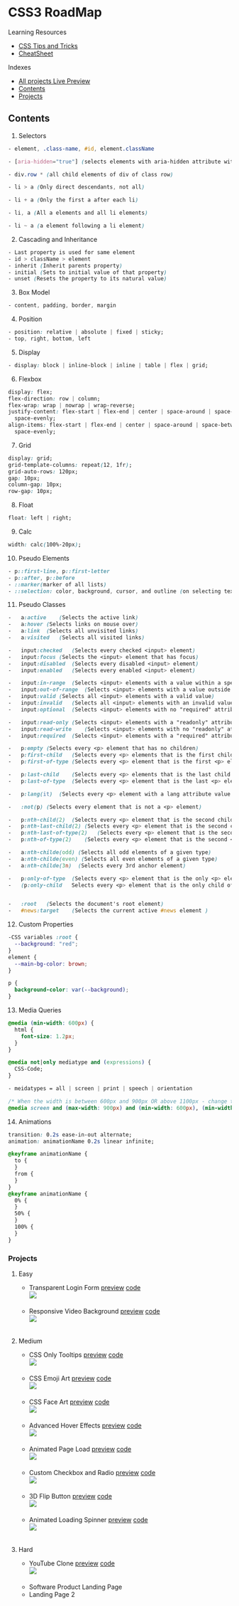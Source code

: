 # CSS3 RoadMap

Learning Resources
- [CSS Tips and Tricks](https://markodenic.com/css-tips/)
- [CheatSheet](https://devhints.io/css)

Indexes
- [All projects Live Preview](https://roopaish.github.io/CSS-RoadMap/)
- [Contents](#Contents)
- [Projects](#Projects)

## Contents

1. Selectors

```css
- element, .class-name, #id, element.className

- [aria-hidden="true"] (selects elements with aria-hidden attribute with value true),

- div.row * (all child elements of div of class row)

- li > a (Only direct descendants, not all)

- li + a (Only the first a after each li)

- li, a (All a elements and all li elements)

- li ~ a (a element following a li element)
```

2. Cascading and Inheritance

```css
- Last property is used for same element
- id > className > element
- inherit (Inherit parents property)
- initial (Sets to initial value of that property)
- unset (Resets the property to its natural value)
```

3. Box Model

```css
- content, padding, border, margin
```

4. Position

```css
- position: relative | absolute | fixed | sticky;
- top, right, bottom, left
```

5. Display

```css
- display: block | inline-block | inline | table | flex | grid;
```

6. Flexbox

```css
display: flex;
flex-direction: row | column;
flex-wrap: wrap | nowrap | wrap-reverse;
justify-content: flex-start | flex-end | center | space-around | space-between |
  space-evenly;
align-items: flex-start | flex-end | center | space-around | space-between |
  space-evenly;
```

7. Grid

```css
display: grid;
grid-template-columns: repeat(12, 1fr);
grid-auto-rows: 120px;
gap: 10px;
column-gap: 10px;
row-gap: 10px;
```

8. Float

```css
float: left | right;
```

9. Calc

```css
width: calc(100%-20px);
```

10. Pseudo Elements

```css
- p::first-line, p::first-letter
- p::after, p::before
- ::marker(marker of all lists)
- ::selection: color, background, cursor, and outline (on selecting text)
```

11. Pseudo Classes

```css
-	a:active	(Selects the active link)
-	a:hover	(Selects links on mouse over)
-	a:link	(Selects all unvisited links)
-	a:visited	(Selects all visited links)

-	input:checked	(Selects every checked <input> element)
-	input:focus	(Selects the <input> element that has focus)
-	input:disabled	(Selects every disabled <input> element)
-	input:enabled	(Selects every enabled <input> element)

-	input:in-range	(Selects <input> elements with a value within a specified range)
-	input:out-of-range	(Selects <input> elements with a value outside a specified range)
-	input:valid	(Selects all <input> elements with a valid value)
-	input:invalid	(Selects all <input> elements with an invalid value)
-	input:optional	(Selects <input> elements with no "required" attribute)

-	input:read-only	(Selects <input> elements with a "readonly" attribute specified)
-	input:read-write	(Selects <input> elements with no "readonly" attribute)
-	input:required	(Selects <input> elements with a "required" attribute specified)

-	p:empty	(Selects every <p> element that has no children)
-	p:first-child	(Selects every <p> elements that is the first child of its parent)
-	p:first-of-type	(Selects every <p> element that is the first <p> element of its parent)

-	p:last-child	(Selects every <p> elements that is the last child of its parent)
-	p:last-of-type	(Selects every <p> element that is the last <p> element of its parent)

-	p:lang(it)	(Selects every <p> element with a lang attribute value starting with "it")

-	:not(p)	(Selects every element that is not a <p> element)

-	p:nth-child(2)	(Selects every <p> element that is the second child of its parent)
-	p:nth-last-child(2)	(Selects every <p> element that is the second child of its parent, counting from the last child)
-	p:nth-last-of-type(2)	(Selects every <p> element that is the second <p> element of its parent, counting from the last child)
-	p:nth-of-type(2)	(Selects every <p> element that is the second <p> element of its parent)

-	a:nth-childe(odd) (Selects all odd elements of a given type)
-	a:nth-childe(even) (Selects all even elements of a given type)
-	a:nth-childe(3n)  (Selects every 3rd anchor element)

-	p:only-of-type	(Selects every <p> element that is the only <p> element of its parent)
-	(p:only-child	Selects every <p> element that is the only child of its parent)


-	:root	(Selects the document's root element)
-	#news:target	(Selects the current active #news element )

```

12. Custom Properties

```css
-CSS variables :root {
  --background: "red";
}
element {
  --main-bg-color: brown;
}

p {
  background-color: var(--background);
}
```

13. Media Queries

```css
@media (min-width: 600px) {
  html {
    font-size: 1.2px;
  }
}

@media not|only mediatype and (expressions) {
  CSS-Code;
}

- meidatypes = all | screen | print | speech | orientation

/* When the width is between 600px and 900px OR above 1100px - change the appearance of <div> */
@media screen and (max-width: 900px) and (min-width: 600px), (min-width: 1100px) {}
```

14. Animations

```css
transition: 0.2s ease-in-out alternate;
animation: animationName 0.2s linear infinite;

@keyframe animationName {
  to {
  }
  from {
  }
}
@keyframe animationName {
  0% {
  }
  50% {
  }
  100% {
  }
}
```

### Projects

1. Easy

   - Transparent Login Form [preview](https://roopaish.github.io/CSS-RoadMap/Transparent%20Login%20Form) [code](https://github.com/Roopaish/CSS-RoadMap/tree/master/Transparent%20Login%20Form)
     <br><img src='img/tlf.png' ><br><br>
   - Responsive Video Background [preview](https://roopaish.github.io/CSS-RoadMap/Responsive%20Video%20Background) [code](https://github.com/Roopaish/CSS-RoadMap/tree/master/Responsive%20Video%20Background)
     <br> <img src='img/rvb.png' ><br><br>

2. Medium

   - CSS Only Tooltips [preview](https://roopaish.github.io/CSS-RoadMap/CSS%20Only%20Tooltips/) [code](https://github.com/Roopaish/CSS-RoadMap/tree/master/CSS%20Only%20Tooltips/)
     <br> <img src='img/ctt.png' ><br><br>
   - CSS Emoji Art [preview](https://roopaish.github.io/CSS-RoadMap/CSS%20Only%20Emoji%20Art/) [code](https://github.com/Roopaish/CSS-RoadMap/tree/master/CSS%20Only%20Emoji%20Art)
     <br> <img src='img/coea.png' ><br><br>
   - CSS Face Art [preview](https://roopaish.github.io/CSS-RoadMap/CSS%20Face%20Art/) [code](https://github.com/Roopaish/CSS-RoadMap/tree/master/CSS%20Face%20Art/)
     <br> <img src='img/cfa.png' ><br><br>
   - Advanced Hover Effects [preview](https://roopaish.github.io/CSS-RoadMap/Advanced%20Hover%20Effects/) [code](https://github.com/Roopaish/CSS-RoadMap/tree/master/Advanced%20Hover%20Effects/)
     <br> <img src='img/ahe.png' ><br><br>
   - Animated Page Load [preview](https://roopaish.github.io/CSS-RoadMap/Animated%20Page%20Load/) [code](https://github.com/Roopaish/CSS-RoadMap/tree/master/Animated%20Page%20Load/)
     <br> <img src='img/apl.png' ><br><br>
   - Custom Checkbox and Radio [preview](https://roopaish.github.io/CSS-RoadMap/Custom%20Checkbox%20and%20Radio/) [code](https://github.com/Roopaish/CSS-RoadMap/tree/master/Custom%20Checkbox%20and%20Radio/)
     <br> <img src='img/ccar.png' ><br><br>
   - 3D Flip Button [preview](https://roopaish.github.io/CSS-RoadMap/3D%20Flip%20Button/) [code](https://github.com/Roopaish/CSS-RoadMap/tree/master/3D%20Flip%20Button/)
     <br> <img src='img/3fb.png' ><br><br>
   - Animated Loading Spinner [preview](https://roopaish.github.io/CSS-RoadMap/Animated%20Preloaders/) [code](https://github.com/Roopaish/CSS-RoadMap/tree/master/Animated%20Preloaders/)
     <br> <img src='img/ap.png' ><br><br>

3. Hard

   - YouTube Clone [preview](https://roopaish.github.io/CSS-RoadMap/Youtube%20Clone%20-%20Redesign/) [code](https://github.com/Roopaish/CSS-RoadMap/tree/master/Youtube%20Clone%20-%20Redesign/)
     <br> <img src='img/ycr.png' ><br><br>
   - Software Product Landing Page
   - Landing Page 2
